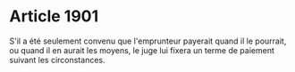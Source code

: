 # Article 1901

S'il a été seulement convenu que l'emprunteur payerait quand il le pourrait, ou quand il en aurait les moyens, le juge lui fixera un terme de paiement suivant les circonstances.